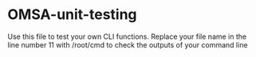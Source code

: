 # OMSA-unit-testing
Use this file to test your own CLI functions.
Replace your file name in the line number 11 with /root/cmd to check the outputs of your command line
